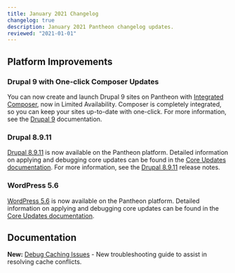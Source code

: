 ```yaml
---
title: January 2021 Changelog
changelog: true
description: January 2021 Pantheon changelog updates.
reviewed: "2021-01-01"
---
```


## Platform Improvements

### Drupal 9 with One-click Composer Updates

You can now create and launch Drupal 9 sites on Pantheon with [Integrated Composer](/integrated-composer), now in Limited Availability. Composer is completely integrated, so you can keep your sites up-to-date with one-click. For more information, see the [Drupal 9](/drupal-9) documentation.

<!-- excerpt -->

### Drupal 8.9.11

[Drupal 8.9.11](https://www.drupal.org/project/drupal/releases/8.9.11) is now available on the Pantheon platform. Detailed information on applying and debugging core updates can be found in the [Core Updates documentation](/core-updates). For more information, see the [Drupal 8.9.11](https://www.drupal.org/project/drupal/releases/8.9.11) release notes.

### WordPress 5.6

[WordPress 5.6](https://wordpress.org/news/2020/12/simone/) is now available on the Pantheon platform. Detailed information on applying and debugging core updates can be found in the [Core Updates documentation](/core-updates).

## Documentation

**New:** [Debug Caching Issues](/debug-cache) - New troubleshooting guide to assist in resolving cache conflicts.
